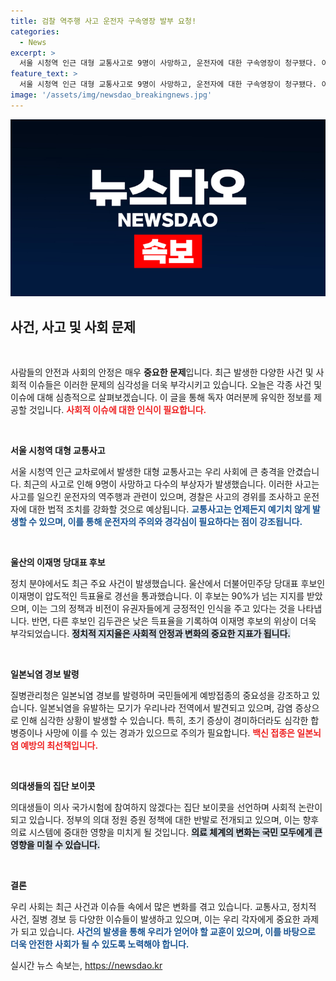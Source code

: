 ```yaml
---
title: 검찰 역주행 사고 운전자 구속영장 발부 요청!
categories:
  - News
excerpt: >
  서울 시청역 인근 대형 교통사고로 9명이 사망하고, 운전자에 대한 구속영장이 청구됐다. 이재명 후보는 울산 경선에서 90% 이상의 득표율로 독주하며 당대표 후보로 주목받고 있다.
feature_text: >
  서울 시청역 인근 대형 교통사고로 9명이 사망하고, 운전자에 대한 구속영장이 청구됐다. 이재명 후보는 울산 경선에서 90% 이상의 득표율로 독주하며 당대표 후보로 주목받고 있다.
image: '/assets/img/newsdao_breakingnews.jpg'
---
```


<p><img src="/assets/img/newsdao_breakingnews.jpg" alt="koreaapp 속보" /></p>

<h2 data-ke-size="size26">사건, 사고 및 사회 문제</h2>

<p data-ke-size="size16">&nbsp;</p>

<p>사람들의 안전과 사회의 안정은 매우 <b>중요한 문제</b>입니다. 최근 발생한 다양한 사건 및 사회적 이슈들은 이러한 문제의 심각성을 더욱 부각시키고 있습니다. 오늘은 각종 사건 및 이슈에 대해 심층적으로 살펴보겠습니다. 이 글을 통해 독자 여러분께 유익한 정보를 제공할 것입니다. <b><span style="color: #ee2323;">사회적 이슈에 대한 인식이 필요합니다.</span></b></p>

<p data-ke-size="size16">&nbsp;</p>

<p><b>서울 시청역 대형 교통사고</b></p>

<p>서울 시청역 인근 교차로에서 발생한 대형 교통사고는 우리 사회에 큰 충격을 안겼습니다. 최근의 사고로 인해 9명이 사망하고 다수의 부상자가 발생했습니다. 이러한 사고는 사고를 일으킨 운전자의 역주행과 관련이 있으며, 경찰은 사고의 경위를 조사하고 운전자에 대한 법적 조치를 강화할 것으로 예상됩니다. <b><span style="color: #1a5490;">교통사고는 언제든지 예기치 않게 발생할 수 있으며, 이를 통해 운전자의 주의와 경각심이 필요하다는 점이 강조됩니다.</span></b></p>

<p data-ke-size="size16">&nbsp;</p>

<p><b>울산의 이재명 당대표 후보</b></p>

<p>정치 분야에서도 최근 주요 사건이 발생했습니다. 울산에서 더불어민주당 당대표 후보인 이재명이 압도적인 득표율로 경선을 통과했습니다. 이 후보는 90%가 넘는 지지를 받았으며, 이는 그의 정책과 비전이 유권자들에게 긍정적인 인식을 주고 있다는 것을 나타냅니다. 반면, 다른 후보인 김두관은 낮은 득표율을 기록하여 이재명 후보의 위상이 더욱 부각되었습니다. <b><span style="background-color: #21538527;">정치적 지지율은 사회적 안정과 변화의 중요한 지표가 됩니다.</span></b></p>

<p data-ke-size="size16">&nbsp;</p>

<p><b>일본뇌염 경보 발령</b></p>

<p>질병관리청은 일본뇌염 경보를 발령하며 국민들에게 예방접종의 중요성을 강조하고 있습니다. 일본뇌염을 유발하는 모기가 우리나라 전역에서 발견되고 있으며, 감염 증상으로 인해 심각한 상황이 발생할 수 있습니다. 특히, 초기 증상이 경미하더라도 심각한 합병증이나 사망에 이를 수 있는 경과가 있으므로 주의가 필요합니다. <b><span style="color: #ee2323;">백신 접종은 일본뇌염 예방의 최선책입니다.</span></b></p>

<p data-ke-size="size16">&nbsp;</p>

<p><b>의대생들의 집단 보이콧</b></p>

<p>의대생들이 의사 국가시험에 참여하지 않겠다는 집단 보이콧을 선언하며 사회적 논란이 되고 있습니다. 정부의 의대 정원 증원 정책에 대한 반발로 전개되고 있으며, 이는 향후 의료 시스템에 중대한 영향을 미치게 될 것입니다. <b><span style="background-color: #21538527;">의료 체계의 변화는 국민 모두에게 큰 영향을 미칠 수 있습니다.</span></b></p>

<p data-ke-size="size16">&nbsp;</p>

<p><b>결론</b></p>

<p>우리 사회는 최근 사건과 이슈들 속에서 많은 변화를 겪고 있습니다. 교통사고, 정치적 사건, 질병 경보 등 다양한 이슈들이 발생하고 있으며, 이는 우리 각자에게 중요한 과제가 되고 있습니다. <b><span style="color: #1a5490;">사건의 발생을 통해 우리가 얻어야 할 교훈이 있으며, 이를 바탕으로 더욱 안전한 사회가 될 수 있도록 노력해야 합니다.</span></b></p>
실시간 뉴스 속보는, <a href="https://newsdao.kr" rel="dofollow">https://newsdao.kr</a>


